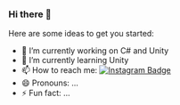 ### Hi there 👋



Here are some ideas to get you started:

- 🔭 I’m currently working on C# and Unity
- 🌱 I’m currently learning Unity
- 📫 How to reach me: [![Instagram Badge](https://img.shields.io/badge/-Instagram-C13584?style=flat-quare&labelColor=C13584&logo=instagram&logoColor=white&link=link)](https://www.instagram.com/emre.yoldas/) 
- 😄 Pronouns: ...
- ⚡ Fun fact: ...
<a href="https://github-readme-stats.vercel.app/api?username=emreyoldass&show_icons=true&theme=radical"/>


